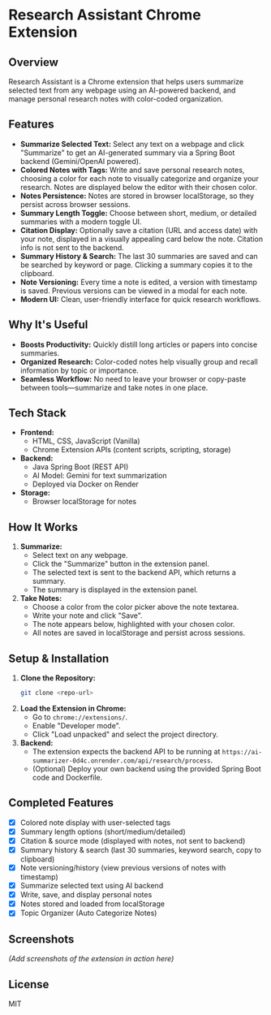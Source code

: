 # Research Assistant Chrome Extension

## Overview
Research Assistant is a Chrome extension that helps users summarize selected text from any webpage using an AI-powered backend, and manage personal research notes with color-coded organization.

## Features
- **Summarize Selected Text:** Select any text on a webpage and click "Summarize" to get an AI-generated summary via a Spring Boot backend (Gemini/OpenAI powered).
- **Colored Notes with Tags:** Write and save personal research notes, choosing a color for each note to visually categorize and organize your research. Notes are displayed below the editor with their chosen color.
- **Notes Persistence:** Notes are stored in browser localStorage, so they persist across browser sessions.
- **Summary Length Toggle:** Choose between short, medium, or detailed summaries with a modern toggle UI.
- **Citation Display:** Optionally save a citation (URL and access date) with your note, displayed in a visually appealing card below the note. Citation info is not sent to the backend.
- **Summary History & Search:** The last 30 summaries are saved and can be searched by keyword or page. Clicking a summary copies it to the clipboard.
- **Note Versioning:** Every time a note is edited, a version with timestamp is saved. Previous versions can be viewed in a modal for each note.
- **Modern UI:** Clean, user-friendly interface for quick research workflows.

## Why It's Useful
- **Boosts Productivity:** Quickly distill long articles or papers into concise summaries.
- **Organized Research:** Color-coded notes help visually group and recall information by topic or importance.
- **Seamless Workflow:** No need to leave your browser or copy-paste between tools—summarize and take notes in one place.

## Tech Stack
- **Frontend:**
  - HTML, CSS, JavaScript (Vanilla)
  - Chrome Extension APIs (content scripts, scripting, storage)
- **Backend:**
  - Java Spring Boot (REST API)
  - AI Model: Gemini for text summarization
  - Deployed via Docker on Render
- **Storage:**
  - Browser localStorage for notes

## How It Works
1. **Summarize:**
   - Select text on any webpage.
   - Click the "Summarize" button in the extension panel.
   - The selected text is sent to the backend API, which returns a summary.
   - The summary is displayed in the extension panel.
2. **Take Notes:**
   - Choose a color from the color picker above the note textarea.
   - Write your note and click "Save".
   - The note appears below, highlighted with your chosen color.
   - All notes are saved in localStorage and persist across sessions.

## Setup & Installation
1. **Clone the Repository:**
   ```bash
   git clone <repo-url>
   ```
2. **Load the Extension in Chrome:**
   - Go to `chrome://extensions/`.
   - Enable "Developer mode".
   - Click "Load unpacked" and select the project directory.
3. **Backend:**
   - The extension expects the backend API to be running at `https://ai-summarizer-0d4c.onrender.com/api/research/process`.
   - (Optional) Deploy your own backend using the provided Spring Boot code and Dockerfile.

## Completed Features
- [x] Colored note display with user-selected tags
- [x] Summary length options (short/medium/detailed)
- [x] Citation & source mode (displayed with notes, not sent to backend)
- [x] Summary history & search (last 30 summaries, keyword search, copy to clipboard)
- [x] Note versioning/history (view previous versions of notes with timestamp)
- [x] Summarize selected text using AI backend
- [x] Write, save, and display personal notes
- [x] Notes stored and loaded from localStorage
- [x] Topic Organizer (Auto Categorize Notes)

## Screenshots
*(Add screenshots of the extension in action here)*

## License
MIT
